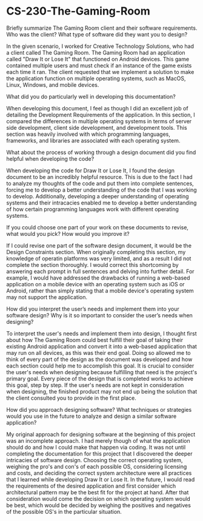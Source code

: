 # CS-230-The-Gaming-Room

Briefly summarize The Gaming Room client and their software requirements. Who was the client? What type of software did they want you to design?

In the given scenario, I worked for Creative Technology Solutions, who had a client called The Gaming Room. The Gaming Room had an application called "Draw It or Lose It" that functioned on Android devices. This game contained multiple users and must check if an instance of the game exists each time it ran. The client requested that we implement a solution to make the application function on multiple operating systems, such as MacOS, Linux, Windows, and mobile devices.

What did you do particularly well in developing this documentation?

When developing this document, I feel as though I did an excellent job of detailing the Development Requirements of the application. In this section, I compared the differences in multiple operating systems in terms of server side development, client side development, and development tools. This section was heavily involved with which programming languages, frameworks, and libraries are associated with each operating system.

What about the process of working through a design document did you find helpful when developing the code?

When developing the code for Draw It or Lose It, I found the design document to be an incredibly helpful resource. This is due to the fact I had to analyze my thoughts of the code and put them into complete sentences, forcing me to develop a better understanding of the code that I was working to develop. Additionally, developing a deeper understanding of operating systems and their intracacies enabled me to develop a better understanding of how certain programming languages work with different operating systems.

If you could choose one part of your work on these documents to revise, what would you pick? How would you improve it?

If I could revise one part of the software design document, it would be the Design Constraints section. When originally completing this section, my knowledge of operatin platforms was very limited, and as a result I did not complete the section thoroughly. I would correct this shortcoming by answering each prompt in full sentences and delving into further detail. For example, I would have addressed the drawbacks of running a web-based application on a mobile device with an operating system such as iOS or Android, rather than simply stating that a mobile device's operating system may not support the application.

How did you interpret the user’s needs and implement them into your software design? Why is it so important to consider the user’s needs when designing?

To interpret the user's needs and implement them into design, I thought first about how The Gaming Room could best fulfill their goal of taking their existing Android application and convert it into a web-based application that may run on all devices, as this was their end goal. Doing so allowed me to think of every part of the design as the document was developed and how each section could help me to accomplish this goal. It is crucial to consider the user's needs when designing because fulfilling that need is the project's primary goal. Every piece of the design that is completed works to achieve this goal, step by step. If the user's needs are not kept in consideration when designing, the finished product may not end up being the solution that the client consulted you to provide in the first place.

How did you approach designing software? What techniques or strategies would you use in the future to analyze and design a similar software application?

My original approach for designing software at the beginning of this project was an incomplete approach. I had merely though of what the application should do and how I could make that happen via coding. It was not until completing the documentation for this project that I discovered the deeper intricacies of software design. Choosing the correct operating system, weighing the pro's and con's of each possible OS, considering licensing and costs, and deciding the correct system architecture were all practices that I learned while developing Draw It or Lose It. In the future, I would read the requirements of the desired application and first consider which architectural pattern may be the best fit for the project at hand. After that consideration would come the decision on which operating system would be best, which would be decided by weighing the positives and negatives of the possible OS's in the particular situation.
